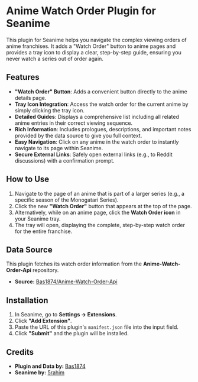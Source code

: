 
# Anime Watch Order Plugin for Seanime

This plugin for Seanime helps you navigate the complex viewing orders of anime franchises. It adds a "Watch Order" button to anime pages and provides a tray icon to display a clear, step-by-step guide, ensuring you never watch a series out of order again.

## Features

*   **"Watch Order" Button**: Adds a convenient button directly to the anime details page.
*   **Tray Icon Integration**: Access the watch order for the current anime by simply clicking the tray icon.
*   **Detailed Guides**: Displays a comprehensive list including all related anime entries in their correct viewing sequence.
*   **Rich Information**: Includes prologues, descriptions, and important notes provided by the data source to give you full context.
*   **Easy Navigation**: Click on any anime in the watch order to instantly navigate to its page within Seanime.
*   **Secure External Links**: Safely open external links (e.g., to Reddit discussions) with a confirmation prompt.

## How to Use

1.  Navigate to the page of an anime that is part of a larger series (e.g., a specific season of the Monogatari Series).
2.  Click the new **"Watch Order"** button that appears at the top of the page.
3.  Alternatively, while on an anime page, click the **Watch Order icon** in your Seanime tray.
4.  The tray will open, displaying the complete, step-by-step watch order for the entire franchise.


## Data Source

This plugin fetches its watch order information from the **Anime-Watch-Order-Api** repository.

*   **Source:** [Bas1874/Anime-Watch-Order-Api](https://github.com/Bas1874/Anime-Watch-Order-Api)

## Installation

1.  In Seanime, go to **Settings -> Extensions**.
2.  Click **"Add Extension"**.
3.  Paste the URL of this plugin's `manifest.json` file into the input field.
4.  Click **"Submit"** and the plugin will be installed.

## Credits

*   **Plugin and Data by:** [Bas1874](https://github.com/Bas1874)
*   **Seanime by:** [5rahim](https://github.com/5rahim)
